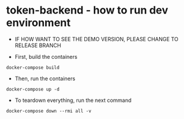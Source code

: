 # token-backend - how to run dev environment

- IF HOW WANT TO SEE THE DEMO VERSION, PLEASE CHANGE TO RELEASE BRANCH


- First, build the containers

```
docker-compose build
```

- Then, run the containers

```
docker-compose up -d
```

- To teardown everything, run the next command

```
docker-compose down --rmi all -v
```
